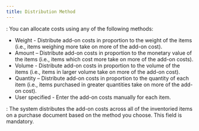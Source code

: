 ```yaml
---
title: Distribution Method
---
```

: You can allocate costs using any of the following  methods:

- Weight - Distribute  add-on costs in proportion to the weight of the items (i.e., items weighing  more take on more of the add-on cost).
- Amount – Distribute  add-on costs in proportion to the monetary value of the items (i.e., items  which cost more take on more of the add-on costs).
- Volume - Distribute  add-on costs in proportion to the volume of the items (i.e., items in  larger volume take on more of the add-on cost).
- Quantity –  Distribute add-on costs in proportion to the quantity of each item (i.e.,  items purchased in greater quantities take on more of the add-on cost).
- User specified  - Enter the add-on costs manually for each item.

: The system distributes the add-on costs across all  of the inventoried items on a purchase document based on the method you  choose. This field is mandatory.

